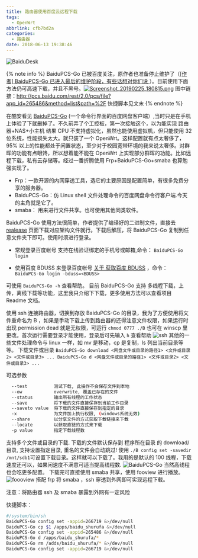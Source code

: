 ```yaml
---
title: 路由器使用百度云远程下载
tags:
  - OpenWrt
abbrlink: cfb7bd2a
categories:
  - 路由器
date: 2018-06-13 19:38:46
---
```

![BaiduDesk](https://i.loli.net/2019/06/08/5cfb5d6d5fab581544.jpg)
<!--more-->

{% note info %}
BaiduPCS-Go 已被百度关注，原作者也准备停止维护了（[[作者] BaiduPCS-Go 已进入最后的维护阶段，有些话想对你们说 ](https://github.com/iikira/BaiduPCS-Go/issues/643)）。目前使用下面方法仍可高速下载，并且不黑号。[![Screenshot_20190225_180815.png](https://i.loli.net/2019/02/25/5c73bf0556fdd.png)](https://i.loli.net/2019/02/25/5c73bf0556fdd.png) 图中链接：<http://pcs.baidu.com/rest/2.0/pcs/file?app_id=265486&method=list&path=%2F>
快捷脚本见文末
{% endnote %}

在酷安看见 [BaiduPCS-Go](https://github.com/iikira/BaiduPCS-Go) (一个命令行界面的百度网盘客户端）,当时只是在手机上体验了下就删掉了。不久前弄了个工控板，第一次接触这个，以为能实现 路由器+NAS+小主机 结果 CPU 不支持虚拟化，虽然也能使用虚拟机，但只能使用 32 位系统，性能损失太大。就只装了一个 OpenWrt。这样配置就有点太奢侈了，95% 以上的性能都处于闲置状态，至少对于校园宽带环境的我来说太奢侈。对群晖的功能有点眼馋，所以想着能不能在 OpenWrt 上实现部分群晖的功能。比如远程下载，私有云存储等。经过一番折腾使用 Frp+BaiduPCS-Go+smaba 也算勉强实现了。

- Frp：一款开源的内网穿透工具，选它的主要原因是配置简单，有很多免费分享的服务器。
- BaiduPCS-Go：仿 Linux shell 文件处理命令的百度网盘命令行客户端.今天的主角就是它了。
- smaba： 用来进行文件共享。也可使用其他同类软件。

BaiduPCS-Go 使用方法很简单，作者提供了编译好的二进制文件，直接去 [realease](https://github.com/iikira/BaiduPCS-Go/releases) 页面下载对应架构文件就行。下载后解压，将 BaiduPCS-Go 复制到任意文件夹下即可。使用时须进行登录。

- 常规登录百度帐号
    支持在线验证绑定的手机号或邮箱,命令：
    `BaiduPCS-Go login`

- 使用百度 BDUSS 来登录百度帐号
    [关于 获取百度 BDUSS](https://github.com/iikira/BaiduPCS-Go/wiki/%E5%85%B3%E4%BA%8E-%E8%8E%B7%E5%8F%96%E7%99%BE%E5%BA%A6-BDUSS) ，命令：
    `BaiduPCS-Go login -bduss=<BDUSS>`

可使用 `BaiduPCS-Go -h` 查看帮助。
目前 BaiduPCS-Go 支持 多线程下载，上传，离线下载等功能，这里我只介绍下下载，更多使用方法可以查看项目 Readme 文档。

使用 ssh 连接路由器，切换到存放 BaiduPCS-Go 的目录，我为了方便使用将文件重命名为 B ，如果是手动下载上传到路由器的还得注意文件权限，如果运行时出现 permission dead 就是无权限，可运行 `chmod 0777 ./B` 也可在 winscp 里更改。首次运行需要登录才能使用，登录后可先输入 `h` 查看帮助
![ssh](https://i.loli.net/2019/06/08/5cfb5d704fd6651176.jpg)
其他的一些文件处理命令与 linux 一样，如 mv 是移动，cp 是复制，ls 列出当前目录等等。
下载文件或目录
`BaiduPCS-Go download <网盘文件或目录的路径1> <文件或目录2> <文件或目录3> ...
BaiduPCS-Go d <网盘文件或目录的路径1> <文件或目录2> <文件或目录3> ...`

可选参数

```sh
  --test          测试下载, 此操作不会保存文件到本地
  --ow            overwrite, 覆盖已存在的文件
  --status        输出所有线程的工作状态
  --save          将下载的文件直接保存到当前工作目录
  --saveto value  将下载的文件直接保存到指定的目录
  -x              为文件加上执行权限, (windows系统无效)
  --share         以分享文件的方式获取下载链接来下载
  --locate        以获取直链的方式来下载
  -p value        指定下载线程数
```

支持多个文件或目录的下载.
下载的文件默认保存到 程序所在目录 的 download/ 目录, 支持设置指定目录, 重名的文件会自动跳过!
使用 `./B config set -savedir /mnt/sdb1`可设置下载目录。这样就可以下载了。我用的是默认的 100 线程，下载速度还可以，如果闲速度不满意可适当提高线程数.
![BaiduPCS-Go](https://i.loli.net/2019/06/08/5cfb5d73e805571236.jpg)
当然高线程也会吃更多配置。
下载完可直接使用 smaba 共享，使用 fooview 进行播放。
![foooview](https://i.loli.net/2019/06/08/5cfb5d744ee9883146.jpg)
搭配 frp 将 smaba ，ssh 穿透到外网即可实现远程下载。
<div class="note danger"><p>注意：将路由器 ssh 及 smaba 暴露到外网有一定风险</p></div>

快捷脚本：

```sh
#/system/bin/sh
BaiduPCS-Go config set -appid=266719 &>/dev/null
BaiduPCS-Go cp $1 /apps/baidu_shurufa &>/dev/null
BaiduPCS-Go config set -appid=265486 &>/dev/null
BaiduPCS-Go d /apps/baidu_shurufa/*
BaiduPCS-Go rm /adds/baidu_shurufa/* &>/dev/null
BaiduPCS-Go config set -appid=266719 &>/dev/null
```
